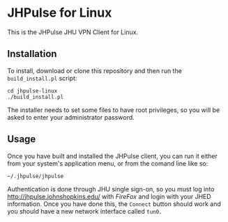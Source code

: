 JHPulse for Linux
=================

This is the JHPulse JHU VPN Client for Linux.

Installation
------------

To install, download or clone this repository and
then run the `build_install.pl` script:

```
cd jhpulse-linux
./build_install.pl
```

The installer needs to set some files to have root
privileges, so you will be asked to enter your
administrator password.

Usage
-----

Once you have built and installed the JHPulse
client, you can run it either from your system's
application menu, or from the comand line like so:

```
~/.jhpulse/jhpulse
```

Authentication is done through JHU single sign-on,
so you must log into
http://jhpulse.johnshopkins.edu/ with *FireFox* and
login with your JHED information.  Once you have
done this, the `Connect` button should work and you 
should have a new network interface called `tun0`.
